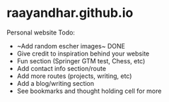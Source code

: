 # raayandhar.github.io
Personal website
Todo:
- ~Add random escher images~ DONE
- Give credit to inspiration behind your website
- Fun section (Springer GTM test, Chess, etc)
- Add contact info section/route
- Add more routes (projects, writing, etc)
- Add a blog/writing section
- See bookmarks and thought holding cell for more

